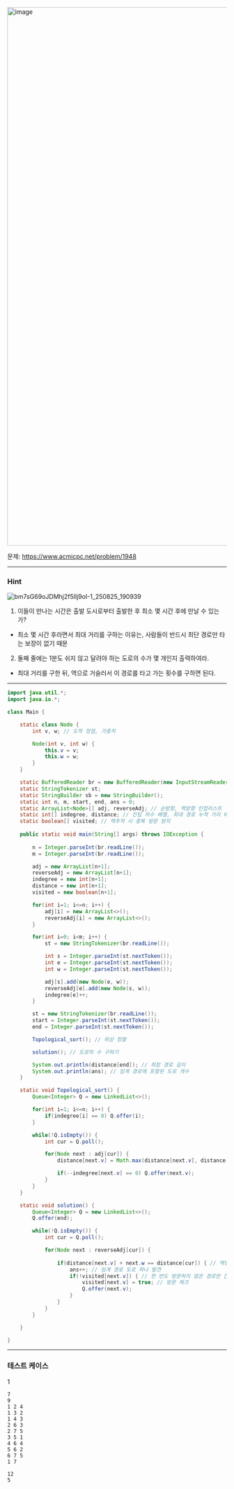 <img width="1817" height="1233" alt="image" src="https://github.com/user-attachments/assets/fb55c7de-511c-4744-878a-60d4f85ef4a9" />


문제: https://www.acmicpc.net/problem/1948

---

### Hint

![bm7sG69oJDMhj2f5Ilj9oI-1_250825_190939](https://github.com/user-attachments/assets/cff42106-3951-4396-ba9a-94804224de40)

1.  이들이 만나는 시간은 출발 도시로부터 출발한 후 최소 몇 시간 후에 만날 수 있는가?

- 최소 몇 시간 후라면서 최대 거리를 구하는 이유는, 사람들이 반드시 최단 경로만 타는 보장이 없기 때문

2. 둘째 줄에는 1분도 쉬지 않고 달려야 하는 도로의 수가 몇 개인지 출력하여라.
- 최대 거리를 구한 뒤, 역으로 거슬러서 이 경로를 타고 가는 횟수를 구하면 된다. 

---

```java
import java.util.*;
import java.io.*;

class Main {

    static class Node {
        int v, w; // 도착 정점, 가중치

        Node(int v, int w) {
            this.v = v;
            this.w = w;
        }
    }

    static BufferedReader br = new BufferedReader(new InputStreamReader(System.in));
    static StringTokenizer st;
    static StringBuilder sb = new StringBuilder();
    static int n, m, start, end, ans = 0;
    static ArrayList<Node>[] adj, reverseAdj; // 순방향, 역방향 인접리스트
    static int[] indegree, distance; // 진입 차수 배열, 최대 경로 누적 거리 배열 
    static boolean[] visited; // 역추적 시 중복 방문 방지
    
    public static void main(String[] args) throws IOException {
        
        n = Integer.parseInt(br.readLine());
        m = Integer.parseInt(br.readLine());

        adj = new ArrayList[n+1];
        reverseAdj = new ArrayList[n+1];
        indegree = new int[n+1];
        distance = new int[n+1];
        visited = new boolean[n+1];

        for(int i=1; i<=n; i++) {
            adj[i] = new ArrayList<>();
            reverseAdj[i] = new ArrayList<>();
        }

        for(int i=0; i<m; i++) {
            st = new StringTokenizer(br.readLine());

            int s = Integer.parseInt(st.nextToken());
            int e = Integer.parseInt(st.nextToken());
            int w = Integer.parseInt(st.nextToken());

            adj[s].add(new Node(e, w));
            reverseAdj[e].add(new Node(s, w));
            indegree[e]++;
        }

        st = new StringTokenizer(br.readLine());
        start = Integer.parseInt(st.nextToken());
        end = Integer.parseInt(st.nextToken());

        Topological_sort(); // 위상 정렬

        solution(); // 도로의 수 구하기

        System.out.println(distance[end]); // 최장 경로 길이
        System.out.println(ans); // 임계 경로에 포함된 도로 개수
    }    

    static void Topological_sort() {
        Queue<Integer> Q = new LinkedList<>();

        for(int i=1; i<=n; i++) {
            if(indegree[i] == 0) Q.offer(i);
        }

        while(!Q.isEmpty()) {
            int cur = Q.poll();

            for(Node next : adj[cur]) {
                distance[next.v] = Math.max(distance[next.v], distance[cur] + next.w); // 최대 경로 구하기

                if(--indegree[next.v] == 0) Q.offer(next.v);
            }
        }
    }

    static void solution() {
        Queue<Integer> Q = new LinkedList<>();
        Q.offer(end);

        while(!Q.isEmpty()) {
            int cur = Q.poll();

            for(Node next : reverseAdj[cur]) {
                
                if(distance[next.v] + next.w == distance[cur]) { // 역방향으로 갈때, 최대 경로의 루트와 같다면
                    ans++; // 임계 경로 도로 하나 발견
                    if(!visited[next.v]) { // 한 번도 방문하지 않은 경로만 간다.
                        visited[next.v] = true; // 방문 체크
                        Q.offer(next.v);
                    }
                }
            }
        }

    }

}


```

---

### 테스트 케이스

1
```
7
9
1 2 4
1 3 2
1 4 3
2 6 3
2 7 5
3 5 1
4 6 4
5 6 2
6 7 5
1 7
```

```
12
5
```